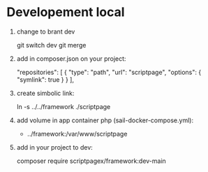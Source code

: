 # Developement local

1) change to brant dev

    git switch dev
    git merge <branch>

2) add in composer.json on your project:

    "repositories": [
        {
            "type": "path",
            "url": "scriptpage",
            "options": {
                "symlink": true
            }
        }
    ],

3) create simbolic link:

    ln -s ../../framework ./scriptpage

4) add volume in app container php (sail-docker-compose.yml):

    - ../framework:/var/www/scriptpage

5) add in your project to dev:

    composer require scriptpagex/framework:dev-main
